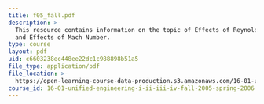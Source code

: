 ```yaml
---
title: f05_fall.pdf
description: >-
  This resource contains information on the topic of Effects of Reynolds Number
  and Effects of Mach Number.
type: course
layout: pdf
uid: c6603238ec448ee22dc1c988898b51a5
file_type: application/pdf
file_location: >-
  https://open-learning-course-data-production.s3.amazonaws.com/16-01-unified-engineering-i-ii-iii-iv-fall-2005-spring-2006/c6603238ec448ee22dc1c988898b51a5_f05_fall.pdf
course_id: 16-01-unified-engineering-i-ii-iii-iv-fall-2005-spring-2006
---
```

